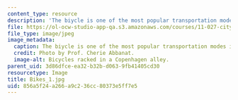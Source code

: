 ```yaml
---
content_type: resource
description: 'The biycle is one of the most popular transportation modes in the city. '
file: https://ol-ocw-studio-app-qa.s3.amazonaws.com/courses/11-027-city-to-city-comparing-researching-and-writing-about-cities-spring-2006/856a5f24a266a9c236cc80373e5ff7e5_Bikes_1.jpg
file_type: image/jpeg
image_metadata:
  caption: The biycle is one of the most popular transportation modes in the city.
  credit: Photo by Prof. Cherie Abbanat.
  image-alt: Bicycles racked in a Copenhagen alley.
parent_uid: 3d86dfce-ea32-b32b-d063-9fb41405cd30
resourcetype: Image
title: Bikes_1.jpg
uid: 856a5f24-a266-a9c2-36cc-80373e5ff7e5
---
```

